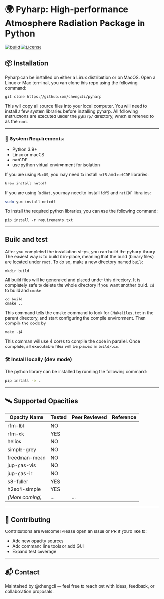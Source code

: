 # 🌍 Pyharp: High-performance Atmosphere Radiation Package in Python

[![build](https://github.com/chengcli/pyharp/actions/workflows/ci.yml/badge.svg)](https://github.com/chengcli/pyharp/actions/workflows/ci.yml)
[![License](https://img.shields.io/badge/license-MIT-blue)](https://img.shields.io/badge/license-MIT-blue)

## 📦 Installation

Pyharp can be installed on either a Linux distribution or on MacOS. Open a Linux or Mac terminal,
you can clone this repo using the following command:
```
git clone https://github.com/chengcli/pyharp
```
This will copy all source files into your local computer. You will need to install a few
system libraries before installing pyharp. All following instructions are executed under
the `pyharp/` directory, which is referred to as the `root`.

---

### 🧪 System Requirements:
- Python 3.9+
- Linux or macOS
- netCDF
- use python virtual environment for isolation

If you are using `MacOS`, you may need to install `hdf5` and `netCDF` libraries:
```bash
brew install netcdf
```

If you are using `RedHat`, you may need to install `hdf5` and `netCDF` libraries:
```bash
sudo yum install netcdf
```

To install the required python libraries, you can use the following command:
```
pip install -r requirements.txt
```

---

## Build and test
After you completed the installation steps, you can build the pyharp library.
The easiest way is to build it in-place, meaning that the build (binary files) are
located under `root`. To do so, make a new directory named `build`
```
mkdir build
```
All build files will be generated and placed under this directory. It is completely safe
to delete the whole directory if you want another build. `cd` to build and `cmake`

```
cd build
cmake ..
```
This command tells the cmake command to look for `CMakeFiles.txt` in the parent directory,
and start configuring the compile environment. Then compile the code by
```
make -j4
```
This comman will use 4 cores to compile the code in parallel. Once complete, all executable
files will be placed in `build/bin`.

### 🛠️ Install locally (dev mode)
The python library can be installed by running the following command:
```bash
pip install -e .
```

---

## 🛰️ Supported Opacities
| Opacity Name  | Tested    | Peer Reviewed | Reference |
|---------------|-----------|---------------|-----------|
| rfm-lbl       | NO        | |           |
| rfm-ck        | YES       | |           |
| helios        | NO       | |           |
| simple-grey   | NO       | |           |
| freedman-mean | NO       | |           |
| jup-gas-vis   | NO       | |           |
| jup-gas-ir    | NO       | |           |
| s8-fuller     | YES       | |           |
| h2so4-simple  | YES       | |           |
| *(More coming)*| ...      | ...           |           |

---

## 🤝 Contributing
Contributions are welcome!
Please open an issue or PR if you’d like to:
- Add new opacity sources
- Add command line tools or add GUI
- Expand test coverage

---

## 📬 Contact
Maintained by @chengcli — feel free to reach out with ideas, feedback, or collaboration proposals.
